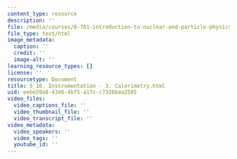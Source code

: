 ```yaml
---
content_type: resource
description: ''
file: /media/courses/8-701-introduction-to-nuclear-and-particle-physics-fall-2020/5_10-instrumentation-3-calorimetry.html
file_type: text/html
image_metadata:
  caption: ''
  credit: ''
  image-alt: ''
learning_resource_types: []
license: ''
resourcetype: Document
title: 5_10. Instrumentation - 3. Calorimetry.html
uid: eebe59a8-4346-4bf5-a17c-c7326baa2585
video_files:
  video_captions_file: ''
  video_thumbnail_file: ''
  video_transcript_file: ''
video_metadata:
  video_speakers: ''
  video_tags: ''
  youtube_id: ''
---
```

